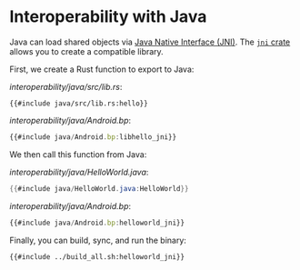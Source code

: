 # Interoperability with Java

Java can load shared objects via
[Java Native Interface (JNI)](https://en.wikipedia.org/wiki/Java_Native_Interface).
The [`jni` crate](https://docs.rs/jni/) allows you to create a compatible
library.

First, we create a Rust function to export to Java:

_interoperability/java/src/lib.rs_:

```rust,compile_fail
{{#include java/src/lib.rs:hello}}
```

_interoperability/java/Android.bp_:

```javascript
{{#include java/Android.bp:libhello_jni}}
```

We then call this function from Java:

_interoperability/java/HelloWorld.java_:

```java
{{#include java/HelloWorld.java:HelloWorld}}
```

_interoperability/java/Android.bp_:

```javascript
{{#include java/Android.bp:helloworld_jni}}
```

Finally, you can build, sync, and run the binary:

```shell
{{#include ../build_all.sh:helloworld_jni}}
```
